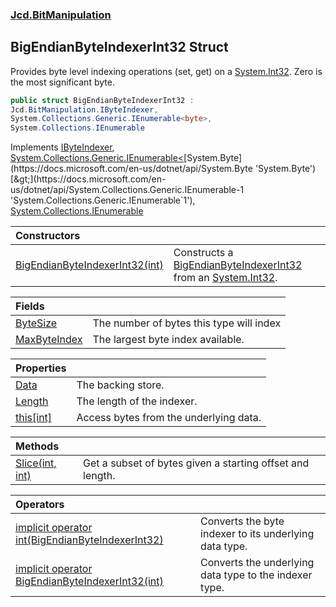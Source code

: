 ### [Jcd.BitManipulation](Jcd.BitManipulation.md 'Jcd.BitManipulation')

## BigEndianByteIndexerInt32 Struct

Provides byte level indexing operations (set, get) on
a [System.Int32](https://docs.microsoft.com/en-us/dotnet/api/System.Int32 'System.Int32'). Zero is the most significant
byte.

```csharp
public struct BigEndianByteIndexerInt32 :
Jcd.BitManipulation.IByteIndexer,
System.Collections.Generic.IEnumerable<byte>,
System.Collections.IEnumerable
```

Implements [IByteIndexer](Jcd.BitManipulation.IByteIndexer.md 'Jcd.BitManipulation.IByteIndexer'), [System.Collections.Generic.IEnumerable&lt;](https://docs.microsoft.com/en-us/dotnet/api/System.Collections.Generic.IEnumerable-1 'System.Collections.Generic.IEnumerable`1')[System.Byte](https://docs.microsoft.com/en-us/dotnet/api/System.Byte 'System.Byte')[&gt;](https://docs.microsoft.com/en-us/dotnet/api/System.Collections.Generic.IEnumerable-1 'System.Collections.Generic.IEnumerable`1'), [System.Collections.IEnumerable](https://docs.microsoft.com/en-us/dotnet/api/System.Collections.IEnumerable 'System.Collections.IEnumerable')

| Constructors                                                                                                                                                                                     |                                                                                                                                                                                                                                             |
|:-------------------------------------------------------------------------------------------------------------------------------------------------------------------------------------------------|:--------------------------------------------------------------------------------------------------------------------------------------------------------------------------------------------------------------------------------------------|
| [BigEndianByteIndexerInt32(int)](Jcd.BitManipulation.BigEndianByteIndexerInt32.BigEndianByteIndexerInt32(int).md 'Jcd.BitManipulation.BigEndianByteIndexerInt32.BigEndianByteIndexerInt32(int)') | Constructs a [BigEndianByteIndexerInt32](Jcd.BitManipulation.BigEndianByteIndexerInt32.md 'Jcd.BitManipulation.BigEndianByteIndexerInt32') from an [System.Int32](https://docs.microsoft.com/en-us/dotnet/api/System.Int32 'System.Int32'). |

| Fields                                                                                                                                     |                                          |
|:-------------------------------------------------------------------------------------------------------------------------------------------|:-----------------------------------------|
| [ByteSize](Jcd.BitManipulation.BigEndianByteIndexerInt32.ByteSize.md 'Jcd.BitManipulation.BigEndianByteIndexerInt32.ByteSize')             | The number of bytes this type will index |
| [MaxByteIndex](Jcd.BitManipulation.BigEndianByteIndexerInt32.MaxByteIndex.md 'Jcd.BitManipulation.BigEndianByteIndexerInt32.MaxByteIndex') | The largest byte index available.        |

| Properties                                                                                                                        |                                        |
|:----------------------------------------------------------------------------------------------------------------------------------|:---------------------------------------|
| [Data](Jcd.BitManipulation.BigEndianByteIndexerInt32.Data.md 'Jcd.BitManipulation.BigEndianByteIndexerInt32.Data')                | The backing store.                     |
| [Length](Jcd.BitManipulation.BigEndianByteIndexerInt32.Length.md 'Jcd.BitManipulation.BigEndianByteIndexerInt32.Length')          | The length of the indexer.             |
| [this[int]](Jcd.BitManipulation.BigEndianByteIndexerInt32.this[int].md 'Jcd.BitManipulation.BigEndianByteIndexerInt32.this[int]') | Access bytes from the underlying data. |

| Methods                                                                                                                                            |                                                           |
|:---------------------------------------------------------------------------------------------------------------------------------------------------|:----------------------------------------------------------|
| [Slice(int, int)](Jcd.BitManipulation.BigEndianByteIndexerInt32.Slice(int,int).md 'Jcd.BitManipulation.BigEndianByteIndexerInt32.Slice(int, int)') | Get a subset of bytes given a starting offset and length. |

| Operators                                                                                                                                                                                                                                                                         |                                                        |
|:----------------------------------------------------------------------------------------------------------------------------------------------------------------------------------------------------------------------------------------------------------------------------------|:-------------------------------------------------------|
| [implicit operator int(BigEndianByteIndexerInt32)](Jcd.BitManipulation.BigEndianByteIndexerInt32.op_Implicitint(Jcd.BitManipulation.BigEndianByteIndexerInt32).md 'Jcd.BitManipulation.BigEndianByteIndexerInt32.op_Implicit int(Jcd.BitManipulation.BigEndianByteIndexerInt32)') | Converts the byte indexer to its underlying data type. |
| [implicit operator BigEndianByteIndexerInt32(int)](Jcd.BitManipulation.BigEndianByteIndexerInt32.op_ImplicitJcd.BitManipulation.BigEndianByteIndexerInt32(int).md 'Jcd.BitManipulation.BigEndianByteIndexerInt32.op_Implicit Jcd.BitManipulation.BigEndianByteIndexerInt32(int)') | Converts the underlying data type to the indexer type. |
